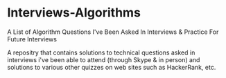 # Interviews-Algorithms
A List of Algorithm Questions I've Been Asked In Interviews &amp; Practice For Future Interviews

A repositry that contains solutions to technical questions asked in interviews i've been able to attend (through Skype & in person) and solutions to various other quizzes on web sites such as HackerRank, etc.
